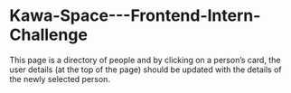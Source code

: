 # Kawa-Space---Frontend-Intern-Challenge
This page is a directory of people and by clicking on a person’s card, the user details (at the top of the page) should be updated with the details of the newly selected person.
